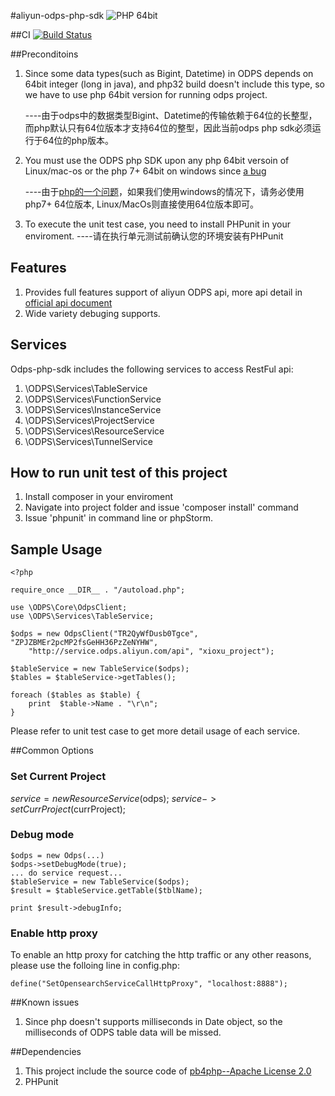 #aliyun-odps-php-sdk
![PHP 64bit](https://img.shields.io/badge/php-64bit-green.svg)

##CI
[![Build Status](https://travis-ci.org/aliyun-beta/aliyun-odps-php-sdk.svg?branch=master)](https://travis-ci.org/aliyun-beta/aliyun-odps-php-sdk)

##Preconditoins
1. Since some data types(such as Bigint, Datetime) in ODPS depends on 64bit integer (long in java), and php32 build doesn't include this type, so we have to use php 64bit version for running odps project.
    
    ----由于odps中的数据类型Bigint、Datetime的传输依赖于64位的长整型，而php默认只有64位版本才支持64位的整型，因此当前odps php sdk必须运行于64位的php版本。
2. You must use the ODPS php SDK upon any php 64bit versoin of Linux/mac-os or the php 7+ 64bit on windows since [a bug](https://bugs.php.net/bug.php?id=64863)
   
   ----由于[php的一个问题](https://bugs.php.net/bug.php?id=64863)，如果我们使用windows的情况下，请务必使用php7+ 64位版本, Linux/MacOs则直接使用64位版本即可。
3. To execute the unit test case, you need to install PHPunit in your enviroment.
   ----请在执行单元测试前确认您的环境安装有PHPunit

## Features
1. Provides full features support of aliyun ODPS api, more api detail in [official api document](http://repo.aliyun.com/api-doc/index.html)
2. Wide variety debuging supports.


## Services
Odps-php-sdk includes the following services to access RestFul api:

1. \ODPS\Services\TableService
2. \ODPS\Services\FunctionService
2. \ODPS\Services\InstanceService
2. \ODPS\Services\ProjectService
2. \ODPS\Services\ResourceService
2. \ODPS\Services\TunnelService

## How to run unit test of this project
1. Install composer in your enviroment
2. Navigate into project folder and issue 'composer install' command
3. Issue 'phpunit' in command line or phpStorm.

## Sample Usage
```
<?php

require_once __DIR__ . "/autoload.php";

use \ODPS\Core\OdpsClient;
use \ODPS\Services\TableService;

$odps = new OdpsClient("TR2QyWfDusb0Tgce", "ZPJZBMEr2pcMP2fsGeHH36PzZeNYHW",
    "http://service.odps.aliyun.com/api", "xioxu_project");

$tableService = new TableService($odps);
$tables = $tableService->getTables();

foreach ($tables as $table) {
    print  $table->Name . "\r\n";
}

```

Please refer to unit test case to get more detail usage of each service.

##Common Options

### Set Current Project
$service = new ResourceService($odps);
$service->setCurrProject($currProject);

### Debug mode
```
$odps = new Odps(...)
$odps->setDebugMode(true);
... do service request...
$tableService = new TableService($odps);
$result = $tableService.getTable($tblName);

print $result->debugInfo;

```

### Enable http proxy
To enable an http proxy for catching the http traffic or any other reasons, please use the folloing line in config.php:
```
define("SetOpensearchServiceCallHttpProxy", "localhost:8888");
```

##Known issues
1. Since php doesn't supports milliseconds in Date object, so the milliseconds of ODPS table data will be missed.

##Dependencies
1. This project include the source code of [pb4php--Apache License 2.0](https://code.google.com/archive/p/pb4php/)
2. PHPunit

